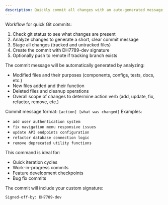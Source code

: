 ```yaml
---
description: Quickly commit all changes with an auto-generated message
---
```


Workflow for quick Git commits:

1. Check git status to see what changes are present
2. Analyze changes to generate a short, clear commit message
3. Stage all changes (tracked and untracked files)
4. Create the commit with DH7789-dev signature
5. Optionally push to remote if tracking branch exists

The commit message will be automatically generated by analyzing:
- Modified files and their purposes (components, configs, tests, docs, etc.)
- New files added and their function
- Deleted files and cleanup operations
- Overall scope of changes to determine action verb (add, update, fix, refactor, remove, etc.)

Commit message format: `[action] [what was changed]`
Examples:
- `add user authentication system`
- `fix navigation menu responsive issues`
- `update API endpoints configuration`
- `refactor database connection logic`
- `remove deprecated utility functions`

This command is ideal for:
- Quick iteration cycles
- Work-in-progress commits
- Feature development checkpoints
- Bug fix commits

The commit will include your custom signature:
```
Signed-off-by: DH7789-dev
```